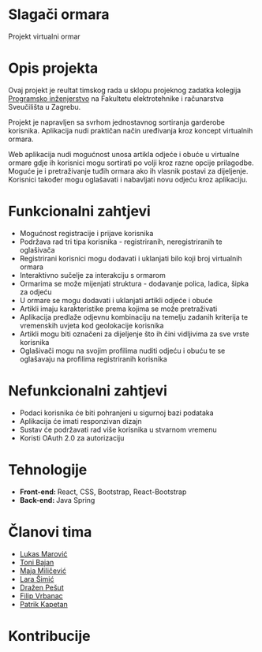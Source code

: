 # Slagači ormara
Projekt virtualni ormar

# Opis projekta
Ovaj projekt je reultat timskog rada u sklopu projeknog zadatka kolegija [Programsko inženjerstvo](https://www.fer.unizg.hr/predmet/proinz) na Fakultetu elektrotehnike i računarstva Sveučilišta u Zagrebu.

Projekt je napravljen sa svrhom jednostavnog sortiranja garderobe korisnika. Aplikacija nudi praktičan način uređivanja kroz koncept virtualnih ormara.

Web aplikacija nudi mogućnost unosa artikla odjeće i obuće u virtualne ormare gdje ih korisnici mogu sortirati po volji kroz razne opcije prilagodbe. Moguće je i pretraživanje tuđih ormara ako ih vlasnik postavi za dijeljenje. Korisnici također mogu oglašavati i nabavljati novu odjeću kroz aplikaciju.

# Funkcionalni zahtjevi
<ul>
  <li>Mogućnost registracije i prijave korisnika</li>
  <li>Podržava rad tri tipa korisnika - registriranih, neregistriranih te oglašivača</li>
  <li>Registrirani korisnici mogu dodavati i uklanjati bilo koji broj virtualnih ormara</li>
  <li>Interaktivno sučelje za interakciju s ormarom</li>
  <li>Ormarima se može mijenjati struktura - dodavanje polica, ladica, šipka za odjeću</li>
  <li>U ormare se mogu dodavati i uklanjati artikli odjeće i obuće</li>
  <li>Artikli imaju karakteristike prema kojima se može pretraživati</li>
  <li>Aplikacija predlaže odjevnu kombinaciju na temelju zadanih kriterija te vremenskih uvjeta kod geolokacije korisnika</li>
  <li>Artikli mogu biti označeni za dijeljenje što ih čini vidljivima za sve vrste korisnika</li>
  <li>Oglašivači mogu na svojim profilima nuditi odjeću i obuću te se oglašavaju na profilima registriranih korisnika</li>
</ul>

# Nefunkcionalni zahtjevi
<ul>
  <li>Podaci korisnika će biti pohranjeni u sigurnoj bazi podataka</li>
  <li>Aplikacija će imati responzivan dizajn</li>
  <li>Sustav će podržavati rad više korisnika u stvarnom vremenu</li>
  <li>Koristi OAuth 2.0 za autorizaciju</li>
</ul>

# Tehnologije
<ul>
  <li><b>Front-end: </b>React, CSS, Bootstrap, React-Bootstrap </li>
  <li><b>Back-end: </b>Java Spring</li>
</ul>

# Članovi tima 
<ul>
  <li><a href="https://github.com/LukasMarovic">Lukas Marović</a> </li>
  <li><a href="https://github.com/bajan-bato">Toni Bajan</a></li>
  <li><a href="https://github.com/MayaMili">Maja Miličević</a></li>
  <li><a href="https://github.com/laralara12">Lara Šimić</a></li>
  <li><a href="https://github.com/DrazenPesut">Dražen Pešut</a></li>
  <li><a href="https://github.com/fvrba95">Filip Vrbanac</a></li>
  <li><a href="https://github.com/Patrik556">Patrik Kapetan</a></li>
</ul>

# Kontribucije
>
